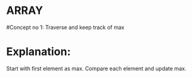 # ARRAY
#Concept no 1: 
  Traverse and keep track of max
# Explanation:
  Start with first element as max.
  Compare each element and update max.